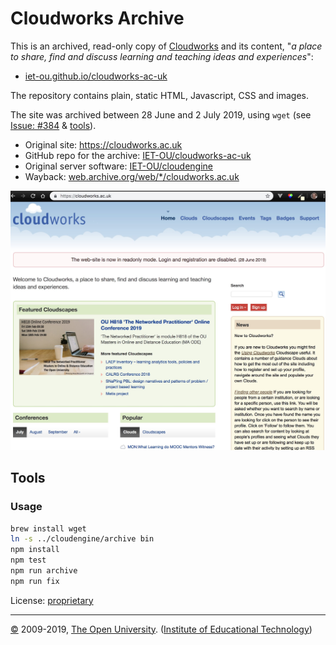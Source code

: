 
# Cloudworks Archive #

This is an archived, read-only copy of [Cloudworks][] and its content,
"_a place to share, find and discuss learning and teaching ideas and experiences_":

 * [iet-ou.github.io/cloudworks-ac-uk][arch]

The repository contains plain, static HTML, Javascript, CSS and images.

The site was archived between 28 June and 2 July 2019, using `wget` (see [Issue: #384][] & [tools][]).

 * Original site: <https://cloudworks.ac.uk>
 * GitHub repo for the archive: [IET-OU/cloudworks-ac-uk][]
 * Original server software: [IET-OU/cloudengine][]
 * Wayback: [web.archive.org/web/*/cloudworks.ac.uk][wayback]

[![Screenshot of Cloudworks home-page][screenshot]][cloudworks]

## Tools
### Usage

```sh
brew install wget
ln -s ../cloudengine/archive bin
npm install
npm test
npm run archive
npm run fix
```


License:  [proprietary][tandc]

---
[©][tandc] 2009-2019, [The Open University][ou]. ([Institute of Educational Technology][iet])

[iet]: https://iet.open.ac.uk/ "Developed by the Institute of Educational Technology"
[ou]: https://www.open.ac.uk/

[arch]: https://iet-ou.github.io/cloudworks-ac-uk/
[tandc]: https://iet-ou.github.io/cloudworks-ac-uk/about/tandc.html#license
  "Copyright © 2009-2019 The Open University and contributors. 'Comments and additional content on the Site are covered by one of three licences/ terms detailed below …'"
[cloudworks]: https://cloudworks.ac.uk
[IET-OU/cloudworks-ac-uk]: https://github.com/IET-OU/cloudworks-ac-uk
[IET-OU/cloudengine]: https://github.com/IET-OU/cloudengine
[wayback]: https://web.archive.org/web/*/cloudworks.ac.uk
  "Wayback Machine: 'Saved 169 times between December 1, 2008 and June 28, 2019.'"
[Issue: #384]: https://github.com/IET-OU/cloudengine/issues/384
[tools]: https://github.com/IET-OU/cloudengine/tree/master/archive "Bash scripts etc."
[screenshot]: _design/screenshot-1.jpg

